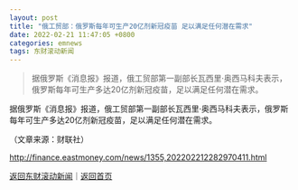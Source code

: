 ```yaml
---
layout: post
title: "俄工贸部：俄罗斯每年可生产20亿剂新冠疫苗 足以满足任何潜在需求"
date: 2022-02-21 11:47:05 +0800
categories: emnews
tags: 东财滚动新闻
---
```

> 据俄罗斯《消息报》报道，俄工贸部第一副部长瓦西里·奥西马科夫表示，俄罗斯每年可生产多达20亿剂新冠疫苗，足以满足任何潜在需求。

<p>据俄罗斯《消息报》报道，俄工贸部第一副部长瓦西里·奥西马科夫表示，俄罗斯每年可生产多达20亿剂新冠疫苗，足以满足任何潜在需求。</p><p class="em_media">（文章来源：财联社）</p>

<http://finance.eastmoney.com/news/1355,202202212282970411.html>

[返回东财滚动新闻](//finews.withounder.com/emnews/)｜[返回首页](//finews.withounder.com/)